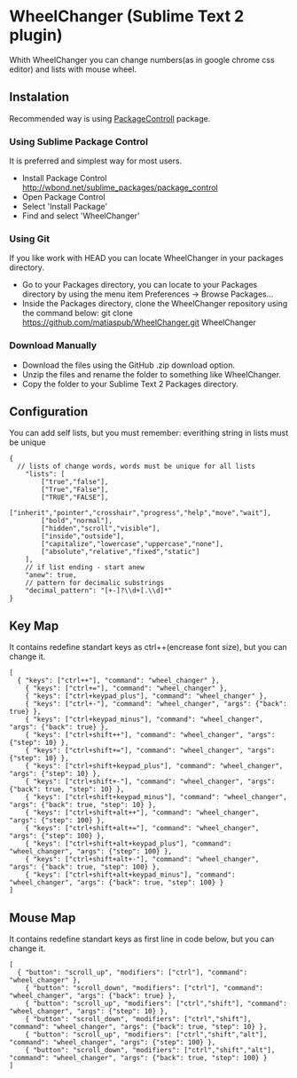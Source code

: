 # WheelChanger (Sublime Text 2 plugin)

Whith WheelChanger you can change numbers(as in google chrome css editor) and lists with mouse wheel.

## Instalation
Recommended way is using [PackageControll] package.

### Using Sublime Package Control

It is preferred and simplest way for most users. 

- Install Package Control http://wbond.net/sublime_packages/package_control
- Open Package Control
- Select 'Install Package'
- Find and select 'WheelChanger'

### Using Git

If you like work with HEAD you can locate WheelChanger in your packages directory.

- Go to your Packages directory, you can locate to your Packages directory by using the menu item 
  Preferences ->   Browse Packages...
- Inside the Packages directory, clone the WheelChanger repository using the command below: 
  git clone https://github.com/matiaspub/WheelChanger.git WheelChanger

### Download Manually

- Download the files using the GitHub .zip download option.
- Unzip the files and rename the folder to something like WheelChanger.
- Copy the folder to your Sublime Text 2 Packages directory.

## Configuration
You can add self lists, but you must remember: everithing string in lists must be unique
````
{
  // lists of change words, words must be unique for all lists
	"lists": [
		["true","false"],
		["True","False"],
		["TRUE","FALSE"],
		["inherit","pointer","crosshair","progress","help","move","wait"],
		["bold","normal"],
		["hidden","scroll","visible"],
		["inside","outside"],
		["capitalize","lowercase","uppercase","none"],
		["absolute","relative","fixed","static"]
	],
	// if list ending - start anew
	"anew": true,
	// pattern for decimalic substrings
	"decimal_pattern": "[+-]?\\d+[.\\d]*"
}
````

## Key Map
It contains redefine standart keys as ctrl++(encrease font size), but you can change it.
````
[
  { "keys": ["ctrl++"], "command": "wheel_changer" },
	{ "keys": ["ctrl+="], "command": "wheel_changer" },
	{ "keys": ["ctrl+keypad_plus"], "command": "wheel_changer" },
	{ "keys": ["ctrl+-"], "command": "wheel_changer", "args": {"back": true} },
	{ "keys": ["ctrl+keypad_minus"], "command": "wheel_changer", "args": {"back": true} },
	{ "keys": ["ctrl+shift++"], "command": "wheel_changer", "args": {"step": 10} },
	{ "keys": ["ctrl+shift+="], "command": "wheel_changer", "args": {"step": 10} },
	{ "keys": ["ctrl+shift+keypad_plus"], "command": "wheel_changer", "args": {"step": 10} },
	{ "keys": ["ctrl+shift+-"], "command": "wheel_changer", "args": {"back": true, "step": 10} },
	{ "keys": ["ctrl+shift+keypad_minus"], "command": "wheel_changer", "args": {"back": true, "step": 10} },
	{ "keys": ["ctrl+shift+alt++"], "command": "wheel_changer", "args": {"step": 100} },
	{ "keys": ["ctrl+shift+alt+="], "command": "wheel_changer", "args": {"step": 100} },
	{ "keys": ["ctrl+shift+alt+keypad_plus"], "command": "wheel_changer", "args": {"step": 100} },
	{ "keys": ["ctrl+shift+alt+-"], "command": "wheel_changer", "args": {"back": true, "step": 100} },
	{ "keys": ["ctrl+shift+alt+keypad_minus"], "command": "wheel_changer", "args": {"back": true, "step": 100} }
]
````

## Mouse Map
It contains redefine standart keys as first line in code below, but you can change it.
````
[
  { "button": "scroll_up", "modifiers": ["ctrl"], "command": "wheel_changer" },
	{ "button": "scroll_down", "modifiers": ["ctrl"], "command": "wheel_changer", "args": {"back": true} },
	{ "button": "scroll_up", "modifiers": ["ctrl","shift"], "command": "wheel_changer", "args": {"step": 10} },
	{ "button": "scroll_down", "modifiers": ["ctrl","shift"], "command": "wheel_changer", "args": {"back": true, "step": 10} },
	{ "button": "scroll_up", "modifiers": ["ctrl","shift","alt"], "command": "wheel_changer", "args": {"step": 100} },
	{ "button": "scroll_down", "modifiers": ["ctrl","shift","alt"], "command": "wheel_changer", "args": {"back": true, "step": 100} }
]
````

[Sublime]: http://www.sublimetext.com/
[PackageControll]: http://wbond.net/sublime_packages/package_control/installation
